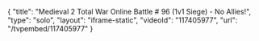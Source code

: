 {
    "title": "Medieval 2 Total War Online Battle # 96 (1v1 Siege) - No Allies!",
    "type": "solo",
    "layout": "iframe-static",
    "videoId": "117405977",
    "url": "\/tvpembed\/117405977"
}